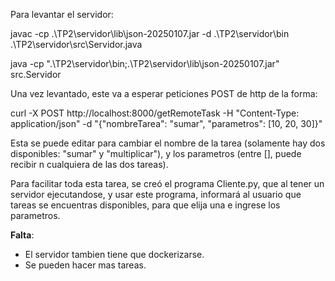 Para levantar el servidor:

javac -cp .\TP2\servidor\lib\json-20250107.jar -d .\TP2\servidor\bin .\TP2\servidor\src\Servidor.java

java -cp ".\TP2\servidor\bin;.\TP2\servidor\lib\json-20250107.jar" src.Servidor

Una vez levantado, este va a esperar peticiones POST de http de la forma:

curl -X POST http://localhost:8000/getRemoteTask -H "Content-Type: application/json" -d "{\"nombreTarea\": \"sumar\", \"parametros\": [10, 20, 30]}"

Esta se puede editar para cambiar el nombre de la tarea (solamente hay dos disponibles: "sumar" y "multiplicar"), y los parametros (entre [], puede recibir n cualquiera de las dos tareas).

Para facilitar toda esta tarea, se creó el programa Cliente.py, que al tener un servidor ejecutandose, y usar este programa, informará al usuario que tareas se encuentras disponibles, para que elija una e ingrese los parametros.


**Falta**:
- El servidor tambien tiene que dockerizarse.
- Se pueden hacer mas tareas.